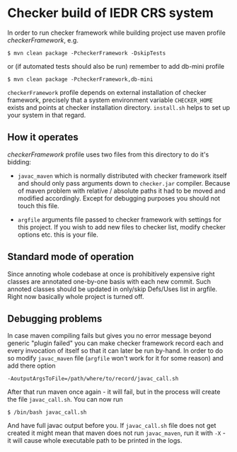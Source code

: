 # Checker build of IEDR CRS system

In order to run checker framework while building project use maven profile _checkerFramework_, e.g.

    $ mvn clean package -PcheckerFramework -DskipTests

or (if automated tests should also be run) remember to add db-mini profile

    $ mvn clean package -PcheckerFramework,db-mini

`checkerFramework` profile depends on external installation of checker framework, precisely that a system environment variable
`CHECKER_HOME` exists and points at checker installation directory. `install.sh` helps to set up your system in that
regard.

## How it operates

_checkerFramework_ profile uses two files from this directory to do it's bidding:

* `javac_maven` which is normally distributed with checker framework itself and should only pass arguments down to
`checker.jar` compiler. Because of maven problem with relative / absolute paths it had to be moved and modified
accordingly. Except for debugging purposes you should not touch this file.

* `argfile` arguments file passed to checker framework with settings for this project. If you wish to add new files
to checker list, modify checker options etc. this is your file.

## Standard mode of operation

Since annoting whole codebase at once is prohibitively expensive right classes are annotated one-by-one basis with
each new commit. Such annoted classes should be updated in only/skip Defs/Uses list in argfile. Right now basically
whole project is turned off.

## Debugging problems

In case maven compiling fails but gives you no error message beyond generic "plugin failed" you can make checker
framework record each and every invocation of itself so that it can later be run by-hand. In order to do so modify
`javac_maven` file (`argfile` won't work for it for some reason) and add there option

    -AoutputArgsToFile=/path/where/to/record/javac_call.sh

After that run maven once again - it will fail, but in the process will create the file `javac_call.sh`. You can now
run

    $ /bin/bash javac_call.sh

And have full javac output before you. If `javac_call.sh` file does not get created it might mean that maven does not
run `javac_maven`, run it with `-X` - it will cause whole executable path to be printed in the logs.
